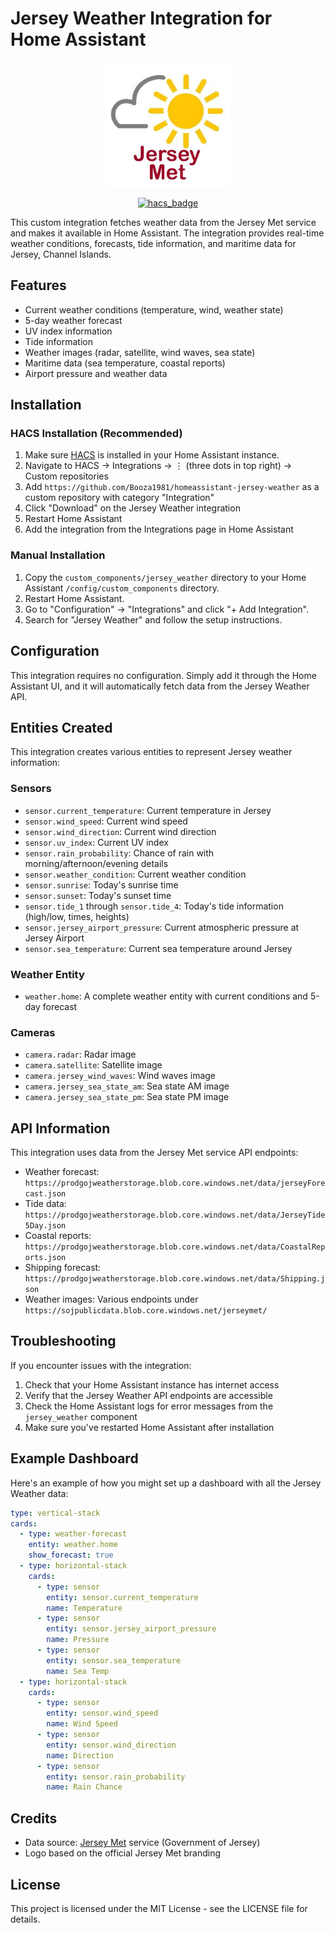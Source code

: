 # Jersey Weather Integration for Home Assistant

<div align="center">
  <img src="images/logo.png" alt="Jersey Met Logo" width="200">
  
  [![hacs_badge](https://img.shields.io/badge/HACS-Custom-orange.svg)](https://github.com/hacs/integration)
</div>

This custom integration fetches weather data from the Jersey Met service and makes it available in Home Assistant. The integration provides real-time weather conditions, forecasts, tide information, and maritime data for Jersey, Channel Islands.

## Features

- Current weather conditions (temperature, wind, weather state)
- 5-day weather forecast
- UV index information
- Tide information
- Weather images (radar, satellite, wind waves, sea state)
- Maritime data (sea temperature, coastal reports)
- Airport pressure and weather data

## Installation

### HACS Installation (Recommended)

1. Make sure [HACS](https://hacs.xyz/) is installed in your Home Assistant instance.
2. Navigate to HACS → Integrations → ⋮ (three dots in top right) → Custom repositories
3. Add `https://github.com/Booza1981/homeassistant-jersey-weather` as a custom repository with category "Integration"
4. Click "Download" on the Jersey Weather integration
5. Restart Home Assistant
6. Add the integration from the Integrations page in Home Assistant

### Manual Installation

1. Copy the `custom_components/jersey_weather` directory to your Home Assistant `/config/custom_components` directory.
2. Restart Home Assistant.
3. Go to "Configuration" → "Integrations" and click "+ Add Integration".
4. Search for "Jersey Weather" and follow the setup instructions.

## Configuration

This integration requires no configuration. Simply add it through the Home Assistant UI, and it will automatically fetch data from the Jersey Weather API.

## Entities Created

This integration creates various entities to represent Jersey weather information:

### Sensors
- `sensor.current_temperature`: Current temperature in Jersey
- `sensor.wind_speed`: Current wind speed
- `sensor.wind_direction`: Current wind direction
- `sensor.uv_index`: Current UV index
- `sensor.rain_probability`: Chance of rain with morning/afternoon/evening details
- `sensor.weather_condition`: Current weather condition
- `sensor.sunrise`: Today's sunrise time
- `sensor.sunset`: Today's sunset time
- `sensor.tide_1` through `sensor.tide_4`: Today's tide information (high/low, times, heights)
- `sensor.jersey_airport_pressure`: Current atmospheric pressure at Jersey Airport
- `sensor.sea_temperature`: Current sea temperature around Jersey

### Weather Entity
- `weather.home`: A complete weather entity with current conditions and 5-day forecast

### Cameras
- `camera.radar`: Radar image
- `camera.satellite`: Satellite image
- `camera.jersey_wind_waves`: Wind waves image
- `camera.jersey_sea_state_am`: Sea state AM image
- `camera.jersey_sea_state_pm`: Sea state PM image

## API Information

This integration uses data from the Jersey Met service API endpoints:

- Weather forecast: `https://prodgojweatherstorage.blob.core.windows.net/data/jerseyForecast.json`
- Tide data: `https://prodgojweatherstorage.blob.core.windows.net/data/JerseyTide5Day.json`
- Coastal reports: `https://prodgojweatherstorage.blob.core.windows.net/data/CoastalReports.json`
- Shipping forecast: `https://prodgojweatherstorage.blob.core.windows.net/data/Shipping.json`
- Weather images: Various endpoints under `https://sojpublicdata.blob.core.windows.net/jerseymet/`

## Troubleshooting

If you encounter issues with the integration:

1. Check that your Home Assistant instance has internet access
2. Verify that the Jersey Weather API endpoints are accessible
3. Check the Home Assistant logs for error messages from the `jersey_weather` component
4. Make sure you've restarted Home Assistant after installation

## Example Dashboard

Here's an example of how you might set up a dashboard with all the Jersey Weather data:

```yaml
type: vertical-stack
cards:
  - type: weather-forecast
    entity: weather.home
    show_forecast: true
  - type: horizontal-stack
    cards:
      - type: sensor
        entity: sensor.current_temperature
        name: Temperature
      - type: sensor
        entity: sensor.jersey_airport_pressure
        name: Pressure
      - type: sensor
        entity: sensor.sea_temperature
        name: Sea Temp
  - type: horizontal-stack
    cards:
      - type: sensor
        entity: sensor.wind_speed
        name: Wind Speed
      - type: sensor
        entity: sensor.wind_direction
        name: Direction
      - type: sensor
        entity: sensor.rain_probability
        name: Rain Chance
```

## Credits

- Data source: [Jersey Met](https://www.gov.je/weather/) service (Government of Jersey)
- Logo based on the official Jersey Met branding

## License

This project is licensed under the MIT License - see the LICENSE file for details.
